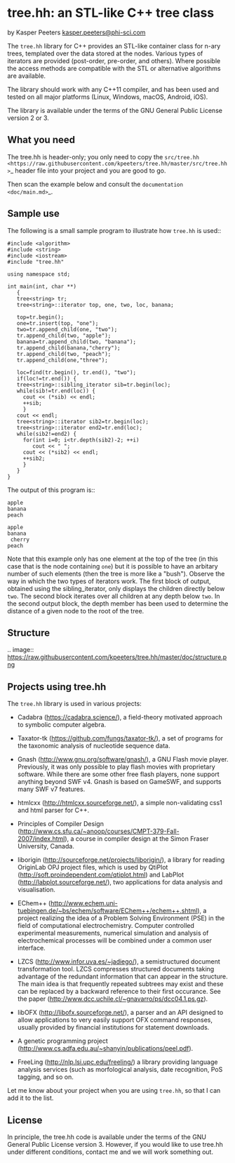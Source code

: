 tree.hh: an STL-like C++ tree class
===================================

by Kasper Peeters <kasper.peeters@phi-sci.com>

The ``tree.hh`` library for C++ provides an STL-like container class for
n-ary trees, templated over the data stored at the nodes. Various
types of iterators are provided (post-order, pre-order, and
others). Where possible the access methods are compatible with the STL
or alternative algorithms are available.

The library should work with any C++11 compiler, and has been used and
tested on all major platforms (Linux, Windows, macOS, Android, iOS).

The library is available under the terms of the GNU General Public
License version 2 or 3.


What you need
-------------

The tree.hh is header-only; you only need to copy the `src/tree.hh
<https://raw.githubusercontent.com/kpeeters/tree.hh/master/src/tree.hh>`_
header file into your project and you are good to go.

Then scan the example below and consult the `documentation <doc/main.md>`_.


Sample use
----------

The following is a small sample program to illustrate how `tree.hh` is used::

    #include <algorithm>
    #include <string>
    #include <iostream>
    #include "tree.hh"

    using namespace std;

    int main(int, char **)
       {
       tree<string> tr;
       tree<string>::iterator top, one, two, loc, banana;

       top=tr.begin();
       one=tr.insert(top, "one");
       two=tr.append_child(one, "two");
       tr.append_child(two, "apple");
       banana=tr.append_child(two, "banana");
       tr.append_child(banana,"cherry");
       tr.append_child(two, "peach");
       tr.append_child(one,"three");

       loc=find(tr.begin(), tr.end(), "two");
       if(loc!=tr.end()) {
       tree<string>::sibling_iterator sib=tr.begin(loc);
       while(sib!=tr.end(loc)) {
         cout << (*sib) << endl;
         ++sib;
         }
       cout << endl;
       tree<string>::iterator sib2=tr.begin(loc);
       tree<string>::iterator end2=tr.end(loc);
       while(sib2!=end2) {
         for(int i=0; i<tr.depth(sib2)-2; ++i)
            cout << " ";
         cout << (*sib2) << endl;
         ++sib2;
         }
       }
    }

The output of this program is::

    apple
    banana
    peach

    apple
    banana
     cherry
    peach

Note that this example only has one element at the top of the tree (in
this case that is the node containing `one`) but it is possible to
have an arbitary number of such elements (then the tree is more like a
"bush"). Observe the way in which the two types of iterators work. The
first block of output, obtained using the sibling_iterator, only
displays the children directly below `two`. The second block iterates
over all children at any depth below `two`. In the second output
block, the depth member has been used to determine the distance of a
given node to the root of the tree.

Structure
---------

.. image:: https://raw.githubusercontent.com/kpeeters/tree.hh/master/doc/structure.png


Projects using tree.hh
----------------------

The ``tree.hh`` library is used in various projects:

- Cadabra (https://cadabra.science/), a field-theory motivated
  approach to symbolic computer algebra.

- Taxator-tk (https://github.com/fungs/taxator-tk/), a set of programs
  for the taxonomic analysis of nucleotide sequence data.

- Gnash (http://www.gnu.org/software/gnash/), a GNU Flash movie
  player. Previously, it was only possible to play flash movies with
  proprietary software. While there are some other free flash players,
  none support anything beyond SWF v4. Gnash is based on GameSWF, and
  supports many SWF v7 features.

- htmlcxx (http://htmlcxx.sourceforge.net/), a simple non-validating
  css1 and html parser for C++.

- Principles of Compiler Design
  (http://www.cs.sfu.ca/~anoop/courses/CMPT-379-Fall-2007/index.html),
  a course in compiler design at the Simon Fraser University, Canada.

- liborigin (http://sourceforge.net/projects/liborigin/), a library
  for reading OriginLab OPJ project files, which is used by QtiPlot
  (http://soft.proindependent.com/qtiplot.html) and LabPlot
  (http://labplot.sourceforge.net/), two applications for data
  analysis and visualisation.

- EChem++
  (http://www.echem.uni-tuebingen.de/~bs/echem/software/EChem++/echem++.shtml),
  a project realizing the idea of a Problem Solving Environment (PSE)
  in the field of computational electrochemistry.  Computer controlled
  experimental measurements, numerical simulation and analysis of
  electrochemical processes will be combined under a common user
  interface.

- LZCS (http://www.infor.uva.es/~jadiego/), a semistructured document
  transformation tool. LZCS compresses structured documents taking
  advantage of the redundant information that can appear in the
  structure. The main idea is that frequently repeated subtrees may
  exist and these can be replaced by a backward reference to their
  first occurance. See the paper
  (http://www.dcc.uchile.cl/~gnavarro/ps/dcc04.1.ps.gz).

- libOFX (http://libofx.sourceforge.net/), a parser and an API
  designed to allow applications to very easily support OFX command
  responses, usually provided by financial institutions for statement
  downloads.

- A genetic programming project
  (http://www.cs.adfa.edu.au/~shanyin/publications/peel.pdf).

- FreeLing (http://nlp.lsi.upc.edu/freeling/) a library providing
  language analysis services (such as morfological analysis, date
  recognition, PoS tagging, and so on.

Let me know about your project when you are using ``tree.hh``, so that
I can add it to the list.


License
-------

In principle, the tree.hh code is available under the terms of the GNU
General Public License version 3. However, if you would like to use
tree.hh under different conditions, contact me and we will work
something out.
